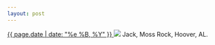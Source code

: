 ```yaml
---
layout: post
---
```


<p>
  <a href="/417">
    <time>{{ page.date | date: "%e %B, %Y" }}</time>
  </a>
  <a href="/417"><img src="{{ site.assets_url }}/417.jpg"/></a>
  <span>Jack, Moss Rock, Hoover, AL.</span>
</p>
